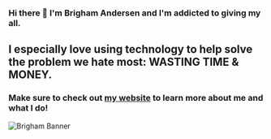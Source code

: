 ### Hi there 👋 I'm Brigham Andersen and I'm addicted to giving my all.

## I especially love using technology to help solve the problem we hate most: WASTING TIME & MONEY.


### Make sure to check out [my website](https://brighamband.com) to learn more about me and what I do!

![Brigham Banner](https://raw.githubusercontent.com/brighamband/brighamband/main/linkedin-banner.png)

<!--
**brighamband/brighamband** is a ✨ _special_ ✨ repository because its `README.md` (this file) appears on your GitHub profile.

Here are some ideas to get you started:

- 🔭 I’m currently working on ...
- 🌱 I’m currently learning ...
- 👯 I’m looking to collaborate on ...
- 🤔 I’m looking for help with ...
- 💬 Ask me about ...
- 📫 How to reach me: ...
- 😄 Pronouns: ...
- ⚡ Fun fact: ...
-->
